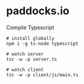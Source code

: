paddocks.io
===========

Compile Typescript
```shell
# install globally
npm i -g ts-node typescript

# watch server
tsc -w -p server.ts

# watch client
tsc -w -p client/js/main.ts
```

